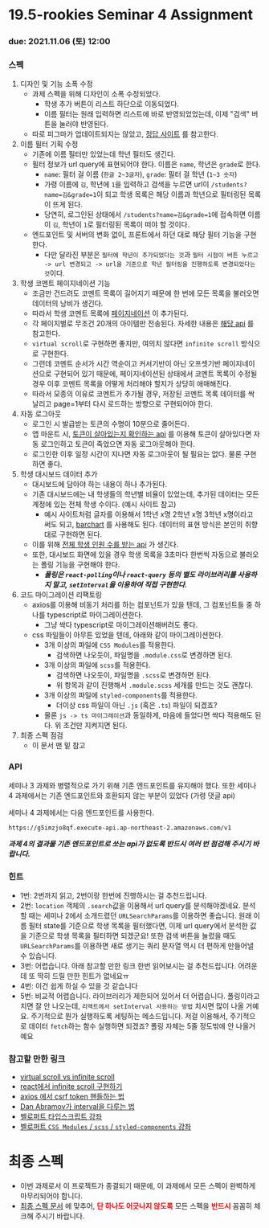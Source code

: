19.5-rookies Seminar 4 Assignment
================================

### **due: 2021.11.06 (토) 12:00**

### 스펙
1. 디자인 및 기능 소폭 수정
   - 과제 스펙을 위해 디자인이 소폭 수정되었다.
     - 학생 추가 버튼이 리스트 하단으로 이동되었다.
     - 이름 필터는 원래 입력하면 리스트에 바로 반영되었었는데, 이제 "검색" 버튼을 눌러야 반영된다.
   - 따로 피그마가 업데이트되지는 않았고, [정답 사이트](https://waffle-rookies-19-5-react-assignment-1-git-v2-woohm402.vercel.app/login) 를 참고한다.
2. 이름 필터 기획 수정
   - 기존에 이름 필터만 있었는데 학년 필터도 생긴다.
   - 필터 정보가 url query에 표현되어야 한다. 이름은 `name`, 학년은 `grade`로 한다.
     - `name`: 필터 걸 이름 (`한글 2~3글자`), `grade`: 필터 걸 학년 (`1~3 숫자`)
     - 가령 이름에 `김`, 학년에 `1`을 입력하고 검색을 누르면 url이 `/students?name=김&grade=1`이 되고 학생 목록은 해당 이름과 학년으로 필터링된 목록이 뜨게 된다.
     - 당연히, 로그인된 상태에서 `/students?name=김&grade=1`에 접속하면 이름이 `김`, 학년이 `1`로 필터링된 목록이 떠야 할 것이다.
   - 엔드포인트 및 서버의 변화 없이, 프론트에서 하던 대로 해당 필터 기능을 구현한다.
     - 다만 달라진 부분은 `필터에 학년이 추가되었다는 것`과 `필터 시점이 버튼 누르고 -> url 변경되고 -> url을 기준으로 학년 필터링을 진행하도록 변경되었다는 것`이다.
3. 학생 코멘트 페이지네이션 기능
   - 조금만 건드려도 코멘트 목록이 길어지기 때문에 한 번에 모든 목록을 불러오면 데이터의 낭비가 생긴다.
   - 따라서 학생 코멘트 목록에 [페이지네이션](https://velog.io/@yjkeem0918/Pagination-%ED%8E%98%EC%9D%B4%EC%A7%80%EB%84%A4%EC%9D%B4%EC%85%98) 이 추가된다.
   - 각 페이지별로 무조건 20개의 아이템만 전송된다. 자세한 내용은 [해당 api](https://g5imzjo8qf.execute-api.ap-northeast-2.amazonaws.com/swagger/#/%ED%95%99%EC%83%9D%20%EA%B4%80%EB%A6%AC%20API/CommentController_getComments) 를 참고한다.
   - `virtual scroll`로 구현하면 좋지만, 여의치 않다면 `infinite scroll` 방식으로 구현한다.
   - 그런데 코멘트 순서가 시간 역순이고 커서기반이 아닌 오프셋기반 페이지네이션으로 구현되어 있기 때문에, 페이지네이션된 상태에서 코멘트 목록이 수정될 경우 이후 코멘트 목록을 어떻게 처리해야 할지가 상당히 애매해진다.
   - 따라서 모종의 이유로 코멘트가 추가될 경우, 저장된 코멘트 목록 데이터를 싹 날리고 page=1부터 다시 로드하는 방향으로 구현되어야 한다.
4. 자동 로그아웃
   - 로그인 시 발급받는 토큰의 수명이 10분으로 줄어든다.
   - 앱 마운트 시, [토큰이 살아있는지 확인하는 api](https://g5imzjo8qf.execute-api.ap-northeast-2.amazonaws.com/swagger/#/auth/AuthController_check_token) 를 이용해 토큰이 살아있다면 자동 로그인하고 토큰이 죽었으면 자동 로그아웃해야 한다.
   - 로그인한 이후 일정 시간이 지나면 자동 로그아웃이 될 필요는 없다. 물론 구현하면 좋다.
5. 학생 대시보드 데이터 추가
   - 대시보드에 담아야 하는 내용이 하나 추가된다.
   - 기존 대시보드에는 내 학생들의 학년별 비율이 있었는데, 추가된 데이터는 모든 계정에 있는 전체 학생 수이다. (예시 사이트 참고)
      - 예시 사이트처럼 글자를 이용해서 1학년 x명 2학년 x명 3학년 x명이라고 써도 되고, [barchart](https://recharts.org/en-US/api/BarChart) 를 사용해도 된다. 데이터의 표현 방식은 본인의 취향대로 구현하면 된다. 
   - 이를 위해 [전체 학생 인원 수를 받는 api](https://g5imzjo8qf.execute-api.ap-northeast-2.amazonaws.com/swagger/#/%ED%95%99%EC%83%9D%20%EA%B4%80%EB%A6%AC%20API/StudentController_getStudentStats) 가 생긴다.
   - 또한, 대시보드 화면에 있을 경우 학생 목록을 3초마다 한번씩 자동으로 불러오는 폴링 기능을 구현해야 한다.
      - ***폴링은 `react-polling`이나 `react-query` 등의 별도 라이브러리를 사용하지 말고, `setInterval`을 이용하여 직접 구현한다.***
6. 코드 마이그레이션 리팩토링 
   - axios를 이용해 비동기 처리를 하는 컴포넌트가 있을 텐데, 그 컴포넌트들 중 하나를 typescript로 마이그레이션한다.
      - 그냥 싹다 typescript로 마이그레이션해버려도 좋다.
   - css 파일들이 아무튼 있었을 텐데, 아래와 같이 마이그레이션한다.
      - 3개 이상의 파일에 `CSS Modules`를 적용한다.
        - 검색하면 나오듯이, 파일명을 `.module.css`로 변경하면 된다.
      - 3개 이상의 파일에 `scss`를 적용한다.
        - 검색하면 나오듯이, 파일명을 `.scss`로 변경하면 된다.
        - 위 항목과 같이 진행해서 `.module.scss` 세개를 만드는 것도 괜찮다.
      - 3개 이상의 파일에 `styled-components`를 적용한다.
        - 더이상 css 파일이 아닌 `.js` (혹은 `.ts`) 파일이 되겠죠?
      - 물론 `js -> ts 마이그레이션`과 동일하게, 마음에 들었다면 싹다 적용해도 된다. 위 조건만 지켜지면 된다.
7. 최종 스펙 점검
   - 이 문서 맨 밑 참고

### API
세미나 3 과제와 병렬적으로 가기 위해 기존 엔드포인트를 유지해야 했다.
또한 세미나 4 과제에서는 기존 엔드포인트와 호환되지 않는 부분이 있었다 (가령 댓글 api)

세미나 4 과제에서는 다음 엔드포인트를 사용한다.

```
https://g5imzjo8qf.execute-api.ap-northeast-2.amazonaws.com/v1
```

***과제 4의 결과물 기존 엔드포인트로 쏘는 api가 없도록 반드시 여러 번 점검해 주시기 바랍니다.***

### 힌트

- 1번: 2번까지 읽고, 2번이랑 한번에 진행하시는 걸 추천드립니다.
- 2번: `location` 객체의 `.search`값을 이용해서 url query를 분석해야겠네요.
분석할 때는 세미나 2에서 소개드렸던 `URLSearchParams`를 이용하면 좋습니다.
원래 이름 필터 state를 기준으로 학생 목록을 필터했다면,
이제 url query에서 분석한 값을 기준으로 학생 목록을 필터하면 되겠군요!
또한 검색 버튼을 눌렀을 때도 `URLSearchParams`를 이용하면 새로 생기는 쿼리 문자열 역시 더 편하게 만들어낼 수 있습니다. 
- 3번: 어렵습니다. 아래 참고할 만한 링크 한번 읽어보시는 걸 추천드립니다. 어려운데 또 딱히 드릴 만한 힌트가 없네요ㅠ 
- 4번: 이건 쉽게 하실 수 있을 것 같습니다 
- 5번: 비교적 어렵습니다. 라이브러리가 제한되어 있어서 더 어렵습니다. 폴링이라고 치면 잘 안 나오는데, `리액트에서 setInterval 사용하는 방법` 치시면 많이 나올 거예요.
주기적으로 뭔가 실행하도록 세팅하는 메소드입니다. 저걸 이용해서, 주기적으로 데이터 `fetch`하는 함수 실행하면 되겠죠? 폴링 자체는 5줄 정도밖에 안 나올거예요

### 참고할 만한 링크
- [virtual scroll vs infinite scroll](https://mvcp.tistory.com/entry/Javascript-FrameworkVirtual-scrolling-Infinite-scrolling)
- [react에서 infinite scroll 구현하기](https://medium.com/@_diana_lee/react-infinite-scroll-%EA%B5%AC%ED%98%84%ED%95%98%EA%B8%B0-fbd51a8a099f)
- [axios 에서 csrf token 핸들하는 법](https://jangsus1.tistory.com/2)
- [Dan Abramov가 interval을 다루는 법](https://overreacted.io/making-setinterval-declarative-with-react-hooks/)
- [벨로퍼트 타입스크립트 강좌](https://react.vlpt.us/using-typescript/)
- [벨로퍼트 `CSS Modules` / `scss` / `styled-components` 강좌](https://react.vlpt.us/styling/)

# 최종 스펙
- 이번 과제로서 이 프로젝트가 종결되기 때문에, 이 과제에서 모든 스펙이 완벽하게 마무리되어야 합니다.
- [최종 스펙 문서](./assignment-final-spec.md) 에 맞추어, <b style="color: red">단 하나도 어긋나지 않도록</b> 모든 스펙을 <b style="color: red">반드시</b> 꼼꼼히 체크해 주시기 바랍니다.
